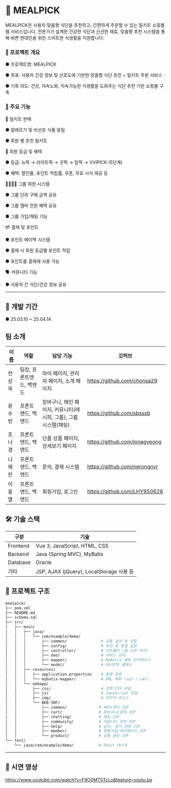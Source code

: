 # 🥗 MEALPICK

MEALPICK은 사용자 맞춤형 식단을 추천하고, 간편하게 주문할 수 있는 밀키트 쇼핑몰 웹 서비스입니다.
전문가가 설계한 건강한 식단과 신선한 재료, 맞춤형 추천 시스템을 통해 바쁜 현대인을 위한 스마트한 식생활을 지원합니다.


### 📌 프로젝트 개요

● 프로젝트명: MEALPICK

● 목표: 사용자 건강 정보 및 선호도에 기반한 맞춤형 식단 추천 + 밀키트 주문 서비스

● 기획 의도: 건강, 저속노화, 지속가능한 식생활을 도와주는 식단 추천 기반 쇼핑몰 구축


### 🔑 주요 기능

🍱 밀키트 판매

● 알레르기 및 비선호 식품 알림

● 회원 별 추천 밀키트


🏅 회원 등급 및 혜택

● 등급: 뉴픽 → 라이트픽 → 굿픽 → 탑픽 → VVIPICK (5단계)

● 혜택: 할인율, 포인트 적립률, 쿠폰, 무료 시식 제공 등


👨‍👩‍👧‍👦 그룹 회원 시스템

● 그룹 단위 구매 금액 공유

● 그룹 멤버 전원 혜택 공유

● 그룹 가입/채팅 기능


💳 결제 및 포인트

● 포인트 페이백 시스템

● 결제 시 회원 등급별 포인트 적립

● 포인트를 결제에 사용 가능


🗣 커뮤니티 기능

● 사용자 간 식단/건강 정보 공유

---


## 📆 개발 기간

● 25.03.10 ~ 25.04.14


## 팀 소개
|이름|역할|담당 기능|깃허브|
|------|---|---|---|
|천상욱|팀장, 프론트엔드, 백엔드|마이 페이지, 관리자 페이지, 소개 페이지|https://github.com/chonsa29|
|윤수빈|프론트엔드, 백엔드|장바구니, 메인 페이지, 커뮤니티(레시피, 그룹), 그룹 시스템(채팅)|https://github.com/sbsssb|
|조나경|프론트엔드, 백엔드|단품 상품 페이지, 상세보기 페이지|https://github.com/jonagyeong|
|나예린|프론트엔드, 백엔드|문의, 결제 시스템|https://github.com/nerongnyr|
|이흥열|프론트엔드, 백엔드|회원가입,  로그인|https://github.com/LHY950626|

## 🛠️ 기술 스택
|구분|기술|
|------|---|
|Frontend|Vue 3, JavaScript, HTML, CSS|
|Backend|Java (Spring MVC), MyBatis|
|Database|Oracle|
|기타|JSP, AJAX (jQuery), LocalStorage 사용 등|

## 📂 프로젝트 구조

```bash
mealpick/
├── pom.xml
├── README.md
├── schema.sql
├── src/
│   ├── main/
│   │   ├── java/
│   │   │   └── com/example/demo/
│   │   │       ├── common/               # 공통 설정 및 유틸
│   │   │       ├── config/               # 보안 및 환경 설정
│   │   │       ├── controller/           # 컨트롤러 (웹 요청 처리)
│   │   │       ├── dao/                  # 서비스 로직
│   │   │       ├── mapper/               # MyBatis 매퍼 인터페이스
│   │   │       └── model/                # VO/DTO 클래스
│   │   ├── resources/
│   │   │   ├── application.properties    # 환경 설정
│   │   │   └── mybatis-mapper/           # XML 매퍼 (sql-*.xml)
│   │   └── webapp/
│   │       ├── css/                      # 전역 CSS 파일
│   │       ├── js/                       # JavaScript 파일
│   │       ├── img/                      # 이미지 리소스
│   │       └── WEB-INF/
│   │           ├── common/              # 헤더/푸터 JSP
│   │           ├── cart/                # 장바구니/결제 JSP
│   │           ├── chatting/            # 채팅 JSP
│   │           ├── community/           # 커뮤니티 관련 JSP
│   │           ├── help/                # 공지, 문의 관련 JSP
│   │           ├── member/              # 회원가입/마이페이지 JSP
│   │           └── product/             # 상품 정보 JSP
└── test/
    └── java/com/example/demo/           # JUnit 테스트
```

---
## 📸 시연 영상
https://www.youtube.com/watch?v=F9O0MT5TcLo&feature=youtu.be

